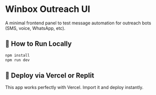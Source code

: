 # Winbox Outreach UI

A minimal frontend panel to test message automation for outreach bots (SMS, voice, WhatsApp, etc).

## 🧪 How to Run Locally

```bash
npm install
npm run dev
```

## 🚀 Deploy via Vercel or Replit

This app works perfectly with Vercel. Import it and deploy instantly.
